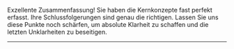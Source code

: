 Exzellente Zusammenfassung! Sie haben die Kernkonzepte fast perfekt erfasst. Ihre Schlussfolgerungen sind genau die richtigen. Lassen Sie uns diese Punkte noch schärfen, um absolute Klarheit zu schaffen und die letzten Unklarheiten zu beseitigen.

---

